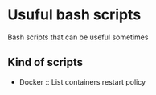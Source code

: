 # Usuful bash scripts
Bash scripts that can be useful sometimes

## Kind of scripts
- Docker
	:: List containers restart policy

